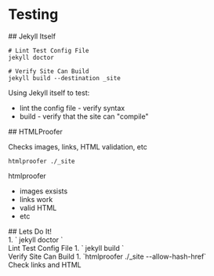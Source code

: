 # Testing

<section>
## Jekyll Itself

```
# Lint Test Config File
jekyll doctor

# Verify Site Can Build
jekyll build --destination _site
```

<aside class="notes">
Using Jekyll itself to test:

* lint the config file - verify syntax
* build - verify that the site can "compile"

</aside>
</section>
<!-- -->

<section>
## HTMLProofer

Checks images, links, HTML validation, etc

```
htmlproofer ./_site
```

<aside class="notes">
htmlproofer

* images exsists
* links work
* valid HTML
* etc

</aside>
</section>
<!-- -->

<section>
## Lets Do It!

<aside class="notes">
1. ` jekyll doctor `<br />
   Lint Test Config File
1. ` jekyll build `<br />
   Verify Site Can Build
1. `htmlproofer ./_site --allow-hash-href`<br />
   Check links and HTML

</aside>
</section>
<!-- -->

